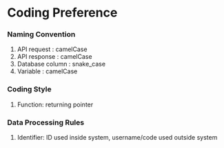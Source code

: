 Coding Preference
=================

### Naming Convention
1. API request : camelCase
1. API response : camelCase
2. Database column : snake_case
3. Variable : camelCase

### Coding Style
1. Function: returning pointer

### Data Processing Rules
1. Identifier: ID used inside system, username/code used outside system
